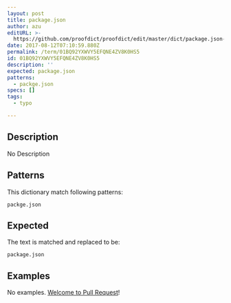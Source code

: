 ```yaml
---
layout: post
title: package.json
author: azu
editURL: >-
  https://github.com/proofdict/proofdict/edit/master/dict/package.json--01BQ92YXWVY5EFQNE4ZV8K0HS5.yml
date: 2017-08-12T07:10:59.880Z
permalink: /term/01BQ92YXWVY5EFQNE4ZV8K0HS5
id: 01BQ92YXWVY5EFQNE4ZV8K0HS5
description: ''
expected: package.json
patterns:
  - packge.json
specs: []
tags:
  - typo

---
```


## Description

No Description 

## Patterns

This dictionary match following patterns:

    packge.json

## Expected

The text is matched and replaced to be:

    package.json

## Examples

No examples. [Welcome to Pull Request](https://github.com/jser/jser.info/edit/master/dict/package.json--01BQ92YXWVY5EFQNE4ZV8K0HS5.yml)!
